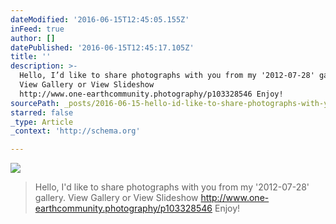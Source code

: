 ```yaml
---
dateModified: '2016-06-15T12:45:05.155Z'
inFeed: true
author: []
datePublished: '2016-06-15T12:45:17.105Z'
title: ''
description: >-
  Hello, I’d like to share photographs with you from my '2012-07-28' gallery.
  View Gallery or View Slideshow
  http://www.one-earthcommunity.photography/p103328546 Enjoy!
sourcePath: _posts/2016-06-15-hello-id-like-to-share-photographs-with-you-from-my-2012-.md
starred: false
_type: Article
_context: 'http://schema.org'

---
```

![](https://the-grid-user-content.s3-us-west-2.amazonaws.com/43d729ae-0faa-46e8-a182-8a8c07f62f13.jpg)

> Hello, I'd like to share photographs with you from my '2012-07-28' gallery. View Gallery or View Slideshow http://www.one-earthcommunity.photography/p103328546 Enjoy!